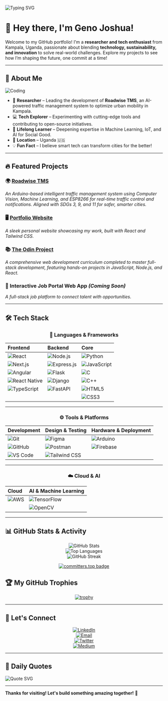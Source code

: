 ![Typing SVG](https://readme-typing-svg.herokuapp.com?color=%2336BCF7&lines=Building...;Building...)

# 👋 Hey there, I'm Geno Joshua!

Welcome to my GitHub portfolio! I'm a **researcher and tech enthusiast** from Kampala, Uganda, passionate about blending **technology, sustainability, and innovation** to solve real-world challenges. Explore my projects to see how I’m shaping the future, one commit at a time!

---

## 🚀 About Me

![Coding](https://media.giphy.com/media/qgQUggAC3Pfv687qPC/giphy.gif)

- 🔬 **Researcher** – Leading the development of **Roadwise TMS**, an AI-powered traffic management system to optimize urban mobility in Kampala.
- 💻 **Tech Explorer** – Experimenting with cutting-edge tools and contributing to open-source initiatives.
- 🌱 **Lifelong Learner** – Deepening expertise in Machine Learning, IoT, and AI for Social Good.
- 📍 **Location** – Uganda 🇺🇬
- 💡 **Fun Fact** – I believe smart tech can transform cities for the better!

---

## 🔥 Featured Projects 

### 🌍 [Roadwise TMS](https://github.com/GenoJ83/Roadwise-TMS)
*An Arduino-based intelligent traffic management system using Computer Vision, Machine Learning, and ESP8266 for real-time traffic control and notifications. Aligned with SDGs 3, 9, and 11 for safer, smarter cities.*

### 🖥️ [Portfolio Website](https://genoj83.github.io/Portfolio/)
*A sleek personal website showcasing my work, built with React and Tailwind CSS.*

### 📚 [The Odin Project](https://github.com/GenoJ83/odin-project)
*A comprehensive web development curriculum completed to master full-stack development, featuring hands-on projects in JavaScript, Node.js, and React.*

### 💼 Interactive Job Portal Web App *(Coming Soon)*
*A full-stack job platform to connect talent with opportunities.*

---

## 🛠️ Tech Stack

<div align="center">

### 📱 Languages & Frameworks

| Frontend | Backend | Core |
|:---------|:--------|:-----|
| ![React](https://img.shields.io/badge/React-61DAFB?style=flat-square&logo=react&logoColor=black) | ![Node.js](https://img.shields.io/badge/Node.js-339933?style=flat-square&logo=nodedotjs&logoColor=white) | ![Python](https://img.shields.io/badge/Python-3776AB?style=flat-square&logo=python&logoColor=white) |
| ![Next.js](https://img.shields.io/badge/Next.js-000000?style=flat-square&logo=next.js&logoColor=white) | ![Express.js](https://img.shields.io/badge/Express.js-000000?style=flat-square&logo=express&logoColor=white) | ![JavaScript](https://img.shields.io/badge/JavaScript-F7DF1E?style=flat-square&logo=javascript&logoColor=black) |
| ![Angular](https://img.shields.io/badge/Angular-DD0031?style=flat-square&logo=angular&logoColor=white) | ![Flask](https://img.shields.io/badge/Flask-000000?style=flat-square&logo=flask&logoColor=white) | ![C](https://img.shields.io/badge/C-A8B9CC?style=flat-square&logo=c&logoColor=black) |
| ![React Native](https://img.shields.io/badge/React_Native-61DAFB?style=flat-square&logo=react&logoColor=black) | ![Django](https://img.shields.io/badge/Django-092E20?style=flat-square&logo=django&logoColor=white) | ![C++](https://img.shields.io/badge/C++-00599C?style=flat-square&logo=cplusplus&logoColor=white) |
| ![TypeScript](https://img.shields.io/badge/TypeScript-3178C6?style=flat-square&logo=typescript&logoColor=white) | ![FastAPI](https://img.shields.io/badge/FastAPI-009688?style=flat-square&logo=fastapi&logoColor=white) | ![HTML5](https://img.shields.io/badge/HTML5-E34F26?style=flat-square&logo=html5&logoColor=white) |
| | | ![CSS3](https://img.shields.io/badge/CSS3-1572B6?style=flat-square&logo=css3&logoColor=white) |

---

### ⚙️ Tools & Platforms

| Development | Design & Testing | Hardware & Deployment |
|:------------|:-----------------|:----------------------|
| ![Git](https://img.shields.io/badge/Git-F05032?style=flat-square&logo=git&logoColor=white) | ![Figma](https://img.shields.io/badge/Figma-F24E1E?style=flat-square&logo=figma&logoColor=white) | ![Arduino](https://img.shields.io/badge/Arduino-00979D?style=flat-square&logo=arduino&logoColor=white) |
| ![GitHub](https://img.shields.io/badge/GitHub-181717?style=flat-square&logo=github&logoColor=white) | ![Postman](https://img.shields.io/badge/Postman-FF6C37?style=flat-square&logo=postman&logoColor=white) | ![Firebase](https://img.shields.io/badge/Firebase-FFCA28?style=flat-square&logo=firebase&logoColor=black) |
| ![VS Code](https://img.shields.io/badge/VS_Code-007ACC?style=flat-square&logo=visual-studio-code&logoColor=white) | ![Tailwind CSS](https://img.shields.io/badge/Tailwind_CSS-38B2AC?style=flat-square&logo=tailwind-css&logoColor=white) | |

---

### ☁️ Cloud & AI

| Cloud | AI & Machine Learning |
|:------|:---------------------|
| ![AWS](https://img.shields.io/badge/AWS-232F3E?style=flat-square&logo=amazonaws&logoColor=white) | ![TensorFlow](https://img.shields.io/badge/TensorFlow-FF6F00?style=flat-square&logo=tensorflow&logoColor=white) |
| | ![OpenCV](https://img.shields.io/badge/OpenCV-5C3EE8?style=flat-square&logo=opencv&logoColor=white) |

</div>

---

## 📊 GitHub Stats & Activity

<div align="center">

![GitHub Stats](https://github-readme-stats.vercel.app/api?username=GenoJ83&show_icons=true&theme=radical&hide_border=true&include_all_commits=true)  
![Top Languages](https://github-readme-stats.vercel.app/api/top-langs/?username=GenoJ83&layout=compact&theme=radical&hide_border=true)  
![GitHub Streak](https://streak-stats.demolab.com/?user=GenoJ83&theme=radical&hide_border=true&date_format=j%20M%5B%20Y%5D&mode=weekly)

[![committers.top badge](https://user-badge.committers.top/uganda_private/GenoJ83.svg)](https://user-badge.committers.top/uganda_private/GenoJ83)

</div>

## 🏆 My GitHub Trophies

<div align="center">

[![trophy](https://github-profile-trophy.vercel.app/?username=GenoJ83&theme=onedark&column=3&margin-w=15&margin-h=15)](https://github.com/ryo-ma/github-profile-trophy)

</div>

---

## 🤝 Let's Connect

<div align="center">

[![LinkedIn](https://img.shields.io/badge/LinkedIn-0077B5?style=for-the-badge&logo=linkedin&logoColor=white)](https://www.linkedin.com/in/geno-joshua-b5053b273/)  
[![Email](https://img.shields.io/badge/Gmail-D14836?style=for-the-badge&logo=gmail&logoColor=white)](mailto:genojoshua83@gmail.com)  
[![Twitter](https://img.shields.io/badge/Twitter-1DA1F2?style=for-the-badge&logo=twitter&logoColor=white)](https://twitter.com/yourhandle)  
[![Medium](https://img.shields.io/badge/Medium-12100E?style=for-the-badge&logo=medium&logoColor=white)](https://medium.com/@yourhandle)

</div>

---

## 🧠 Daily Quotes 

![Quote SVG](https://readme-typing-svg.herokuapp.com?color=%2336BCF7&lines="Code+is+poetry+for+machines";"Innovation+starts+with+a+single+commit";"Build+today,+impact+tomorrow";"Tech+transforms,+passion+drives")

---

**Thanks for visiting! Let's build something amazing together!** 🚀
